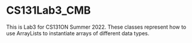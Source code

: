 # CS131Lab3_CMB
This is Lab3 for CS131ON Summer 2022. These classes represent how to use ArrayLists to instantiate arrays of different data types. 
